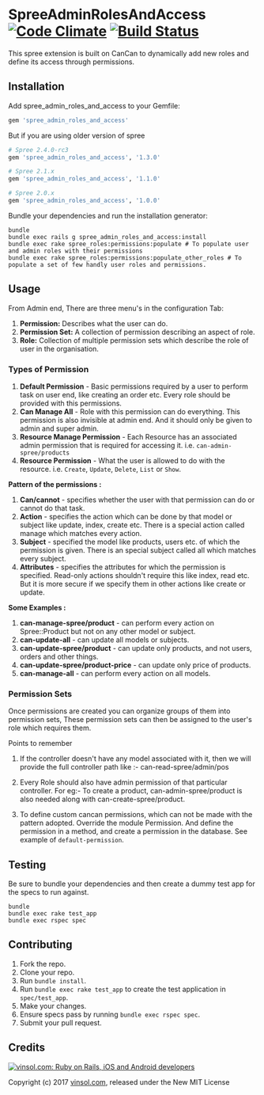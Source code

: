 SpreeAdminRolesAndAccess [![Code Climate](https://codeclimate.com/github/vinsol/spree_admin_roles_and_access.png)](https://codeclimate.com/github/vinsol/spree_admin_roles_and_access) [![Build Status](https://travis-ci.org/vinsol/spree_admin_roles_and_access.png?branch=master)](https://travis-ci.org/vinsol/spree_admin_roles_and_access)
========================

This spree extension is built on CanCan to dynamically add new roles and define its access through permissions.

Installation
------------

Add spree_admin_roles_and_access to your Gemfile:

```ruby
gem 'spree_admin_roles_and_access'
```

But if you are using older version of spree


```ruby
# Spree 2.4.0-rc3
gem 'spree_admin_roles_and_access', '1.3.0'
```


```ruby
# Spree 2.1.x
gem 'spree_admin_roles_and_access', '1.1.0'
```

```ruby
# Spree 2.0.x
gem 'spree_admin_roles_and_access', '1.0.0'
```

Bundle your dependencies and run the installation generator:

```shell
bundle
bundle exec rails g spree_admin_roles_and_access:install
bundle exec rake spree_roles:permissions:populate # To populate user and admin roles with their permissions
bundle exec rake spree_roles:permissions:populate_other_roles # To populate a set of few handly user roles and permissions.
```

Usage
-----

From Admin end, There are three menu's in the configuration Tab:

  1. **Permission:** Describes what the user can do.
  2. **Permission Set:** A collection of permission describing an aspect of role.
  3. **Role:** Collection of multiple permission sets which describe the role of user in the organisation.

### Types of Permission ###

  1. **Default Permission** - Basic permissions required by a user to perform task on user end, like creating an order etc. Every role should be provided with this permissions.
  2. **Can Manage All** - Role with this permission can do everything. This permission is also invisible at admin end. And it should only be given to admin and super admin.
  3. **Resource Manage Permission** - Each Resource has an associated admin permission that is required for accessing it. i.e. `can-admin-spree/products`
  4. **Resource Permission** - What the user is allowed to do with the resource. i.e. `Create`, `Update`, `Delete`, `List` or `Show`.



**Pattern of the permissions :**

  1. **Can/cannot** - specifies whether the user with that permission can do or cannot do that task.
  2. **Action** - specifies the action which can be done by that model or subject like update, index, create etc. There is a special action called manage which matches every action.
  3. **Subject** - specified the model like products, users etc. of which the permission is given. There is an special subject called all which matches every subject.
  4. **Attributes** - specifies the attributes for which the permission is specified. Read-only actions shouldn't require this like index, read etc. But it is more secure if we specify them in other actions like create or update.

**Some Examples :**

  1. **can-manage-spree/product** - can perform every action on Spree::Product but not on any other model or subject.
  2. **can-update-all** - can update all models or subjects.
  3. **can-update-spree/product** - can update only products, and not users, orders and other things.
  4. **can-update-spree/product-price** - can update only price of products.
  5. **can-manage-all** - can perform every action on all models.


### Permission Sets ###

Once permissions are created you can organize groups of them into permission sets, These permission sets can then be assigned to the user's role which requires them.


Points to remember

  1. If the controller doesn't have any model associated with it, then we will provide the full controller path like :-
    can-read-spree/admin/pos

  2. Every Role should also have admin permission of that particular controller. For eg:-
    To create a product, can-admin-spree/product is also needed along with can-create-spree/product.

  3. To define custom cancan permissions, which can not be made with the pattern adopted.
    Override the module Permission. And define the permission in a method, and create a permission in the database. See example of `default-permission`.


Testing
-------

Be sure to bundle your dependencies and then create a dummy test app for the specs to run against.

```shell
bundle
bundle exec rake test_app
bundle exec rspec spec
```

Contributing
------------

1. Fork the repo.
2. Clone your repo.
3. Run `bundle install`.
4. Run `bundle exec rake test_app` to create the test application in `spec/test_app`.
5. Make your changes.
6. Ensure specs pass by running `bundle exec rspec spec`.
7. Submit your pull request.


Credits
-------

[![vinsol.com: Ruby on Rails, iOS and Android developers](http://vinsol.com/vin_logo.png "Ruby on Rails, iOS and Android developers")](http://vinsol.com)

Copyright (c) 2017 [vinsol.com](http://vinsol.com "Ruby on Rails, iOS and Android developers"), released under the New MIT License

